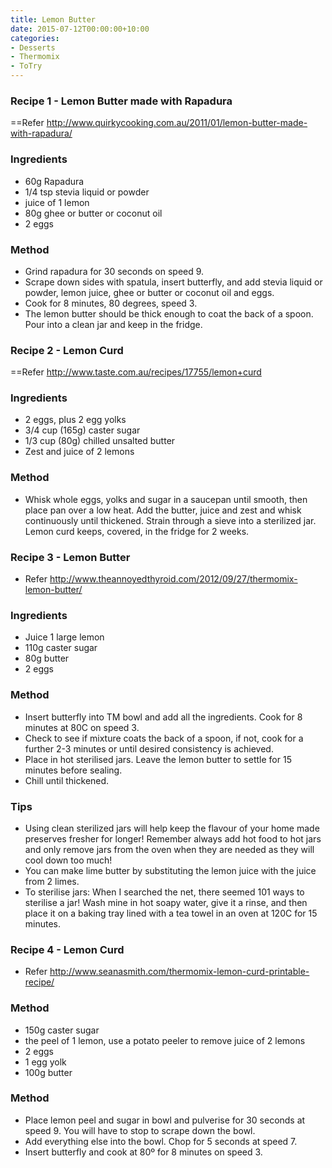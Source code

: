 ```yaml
---
title: Lemon Butter
date: 2015-07-12T00:00:00+10:00
categories:
- Desserts
- Thermomix
- ToTry
---
```









### Recipe 1 - Lemon Butter made with Rapadura

==Refer
<http://www.quirkycooking.com.au/2011/01/lemon-butter-made-with-rapadura/>

### Ingredients

* 60g Rapadura
* 1/4 tsp stevia liquid or powder
* juice of 1 lemon
* 80g ghee or butter or coconut oil
* 2 eggs

### Method

* Grind rapadura for 30 seconds on speed 9.
* Scrape down sides with spatula, insert butterfly, and add stevia liquid or powder, lemon juice, ghee or butter or coconut oil and eggs.
* Cook for 8 minutes, 80 degrees, speed 3. 
* The lemon butter should be thick enough to coat the back of a spoon. Pour into a clean jar and keep in the fridge.

### Recipe 2 - Lemon Curd

==Refer <http://www.taste.com.au/recipes/17755/lemon+curd>

### Ingredients

* 2 eggs, plus 2 egg yolks
* 3/4 cup (165g) caster sugar
* 1/3 cup (80g) chilled unsalted butter
* Zest and juice of 2 lemons

### Method

* Whisk whole eggs, yolks and sugar in a saucepan until smooth, then place pan over a low heat. Add the butter, juice and zest and whisk continuously until thickened. Strain through a sieve into a sterilized jar. Lemon curd keeps, covered, in the fridge for 2 weeks.

### Recipe 3 - Lemon Butter

* Refer http://www.theannoyedthyroid.com/2012/09/27/thermomix-lemon-butter/

### Ingredients

* Juice 1 large lemon
* 110g caster sugar
* 80g butter
* 2 eggs

### Method

* Insert butterfly into TM bowl and add all the ingredients. Cook for 8 minutes at 80C on speed 3.
* Check to see if mixture coats the back of a spoon, if not, cook for a further 2-3 minutes or until desired consistency is achieved.
* Place in hot sterilised jars. Leave the lemon butter to settle for  15 minutes before sealing.
* Chill until thickened.

### Tips

* Using clean sterilized jars will help keep the flavour of your home made preserves fresher for longer! Remember always add hot food to hot jars and only remove jars from the oven when they are needed as they will cool down too much!
* You can make lime butter by substituting the lemon juice with the juice from 2 limes.
* To sterilise jars: When I searched the net, there seemed 101 ways to sterilise a jar! Wash mine in hot soapy water, give it a rinse, and then place it on a baking tray lined with a tea towel in an oven at 120C for 15 minutes.

### Recipe 4 - Lemon Curd

* Refer http://www.seanasmith.com/thermomix-lemon-curd-printable-recipe/

### Method

* 150g caster sugar
* the peel of 1 lemon, use a potato peeler to remove juice of 2 lemons
* 2 eggs
* 1 egg yolk
* 100g butter

### Method

* Place lemon peel and sugar in bowl and pulverise for 30 seconds at speed 9. You will have to stop to scrape down the bowl.
* Add everything else into the bowl. Chop for 5 seconds at speed 7.
* Insert butterfly and cook at 80º for 8 minutes on speed 3.
